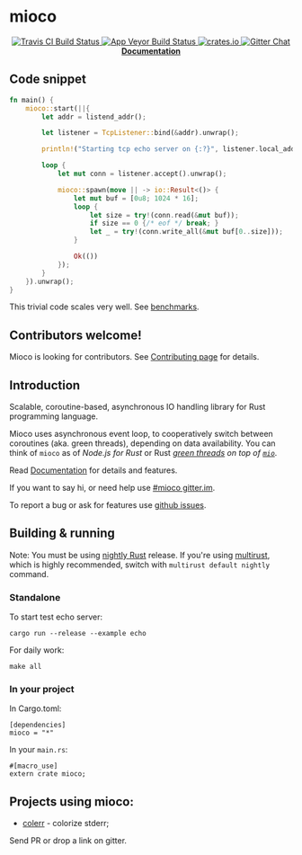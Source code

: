 # mioco

<p align="center">
  <a href="https://travis-ci.org/dpc/mioco">
      <img src="https://img.shields.io/travis/dpc/mioco/master.svg?style=flat-square" alt="Travis CI Build Status">
  </a>
  <a href="https://ci.appveyor.com/project/dpc/mioco/branch/master">
      <img src="https://ci.appveyor.com/api/projects/status/p5rjfbqw2a3pxc4o/branch/master?svg=true" alt="App Veyor Build Status">
  </a>
  <a href="https://crates.io/crates/mioco">
      <img src="http://meritbadge.herokuapp.com/mioco?style=flat-square" alt="crates.io">
  </a>
  <a href="https://gitter.im/dpc/mioco">
      <img src="https://img.shields.io/badge/GITTER-join%20chat-green.svg?style=flat-square" alt="Gitter Chat">
  </a>
  <br>
  <strong><a href="//dpc.github.io/mioco/">Documentation</a></strong>
</p>


## Code snippet

``` rust
fn main() {
    mioco::start(||{
        let addr = listend_addr();

        let listener = TcpListener::bind(&addr).unwrap();

        println!("Starting tcp echo server on {:?}", listener.local_addr().unwrap());

        loop {
            let mut conn = listener.accept().unwrap();

            mioco::spawn(move || -> io::Result<()> {
                let mut buf = [0u8; 1024 * 16];
                loop {
                    let size = try!(conn.read(&mut buf));
                    if size == 0 {/* eof */ break; }
                    let _ = try!(conn.write_all(&mut buf[0..size]));
                }

                Ok(())
            });
        }
    }).unwrap();
}
```

This trivial code scales very well. See [benchmarks](BENCHMARKS.md).

## Contributors welcome!

Mioco is looking for contributors. See
[Contributing page](https://github.com/dpc/mioco/wiki/Contributing)
for details.

## Introduction

Scalable, coroutine-based, asynchronous IO handling library for Rust
programming language.

Mioco uses asynchronous event loop, to cooperatively switch between
coroutines (aka. green threads), depending on data availability. You
can think of `mioco` as of *Node.js for Rust* or Rust *[green
threads][green threads] on top of [`mio`][mio]*.

Read [Documentation](//dpc.github.io/mioco/) for details and features.

If you want to say hi, or need help use [#mioco gitter.im][mioco gitter].

To report a bug or ask for features use [github issues][issues].

[rust]: http://rust-lang.org
[mio]: //github.com/carllerche/mio
[colerr]: //github.com/dpc/colerr
[mioco gitter]: https://gitter.im/dpc/mioco
[rust user forum]: https://users.rust-lang.org/
[issues]: //github.com/dpc/mioco/issues
[green threads]: https://en.wikipedia.org/wiki/Green_threads

## Building & running

Note: You must be using [nightly Rust][nightly rust] release. If you're using
[multirust][multirust], which is highly recommended, switch with `multirust default
nightly` command.

### Standalone

To start test echo server:

    cargo run --release --example echo

For daily work:

    make all

[nightly rust]: https://doc.rust-lang.org/book/nightly-rust.html
[multirust]: https://github.com/brson/multirust

### In your project

In Cargo.toml:

```
[dependencies]
mioco = "*"
```

In your `main.rs`:

```
#[macro_use]
extern crate mioco;
```

## Projects using mioco:

* [colerr][colerr] - colorize stderr;

Send PR or drop a link on gitter.
